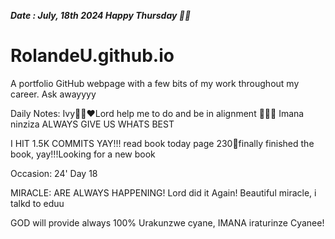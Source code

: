 ***Date : July, 18th 2024 Happy Thursday 🫶🏾***
# RolandeU.github.io
 
A portfolio GitHub webpage with a few bits of my work throughout my career. Ask awayyyy

Daily Notes:
Ivy🙌🏽❤️Lord help me to do and be in alignment  💚🙏🏾 Imana ninziza ALWAYS GIVE US WHATS BEST

I HIT 1.5K COMMITS YAY!!!
read book today page 230💚finally finished the book, yay!!!Looking for a new book

Occasion: 24'
Day 18

MIRACLE: ARE ALWAYS HAPPENING!
Lord did it Again! Beautiful miracle, i talkd to eduu

GOD will provide always 100%
Urakunzwe cyane, IMANA iraturinze Cyanee!






